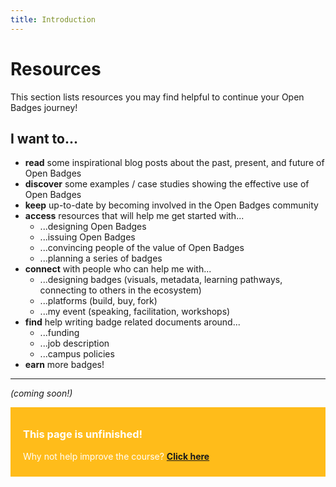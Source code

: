 ```yaml
---
title: Introduction
---
```


# Resources

This section lists resources you may find helpful to continue your Open Badges journey!

## I want to...
* **read** some inspirational blog posts about the past, present, and future of Open Badges
* **discover** some examples / case studies showing the effective use of Open Badges
* **keep** up-to-date by becoming involved in the Open Badges community
* **access** resources that will help me get started with...
    * ...designing Open Badges
    * ...issuing Open Badges
    * ...convincing people of the value of Open Badges
    * ...planning a series of badges
* **connect** with people who can help me with...
     * ...designing badges (visuals, metadata, learning pathways, connecting to others in the ecosystem)
    * ...platforms (build, buy, fork)
    * ...my event (speaking, facilitation, workshops)
* **find** help writing badge related documents around...
     * ...funding
     * ...job description
     * ...campus policies
* **earn** more badges!

-----

*(coming soon!)*

<div style="background:#FFBC1A; padding:10px; padding-left:20px; color:white;">
<h3>This page is unfinished!</h3>
<p>Why not help improve the course? <strong><a href="https://github.com/thinkoutloudclub/badge-course/wiki/Help-improve-the-Open-Badges-101-course">Click here</a></strong></p>
</div>
